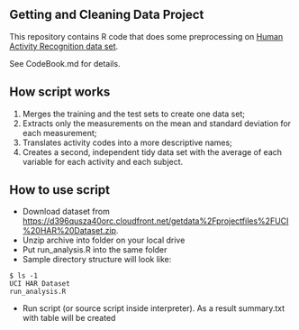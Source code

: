 Getting and Cleaning Data Project
---

This repository contains R code that does some preprocessing on [Human Activity Recognition data set](http://archive.ics.uci.edu/ml/datasets/Human+Activity+Recognition+Using+Smartphones).

See CodeBook.md for details.

## How script works
1. Merges the training and the test sets to create one data set;
2. Extracts only the measurements on the mean and standard deviation for each measurement;
3. Translates activity codes into a more descriptive names;
4. Creates a second, independent tidy data set with the average of each variable for each activity and each subject.

## How to use script
* Download dataset from https://d396qusza40orc.cloudfront.net/getdata%2Fprojectfiles%2FUCI%20HAR%20Dataset.zip.
* Unzip archive into folder on your local drive
* Put run_analysis.R into the same folder
* Sample directory structure will look like:
```
$ ls -1
UCI HAR Dataset
run_analysis.R
```
* Run script (or source script inside interpreter). As a result summary.txt with table will be created
